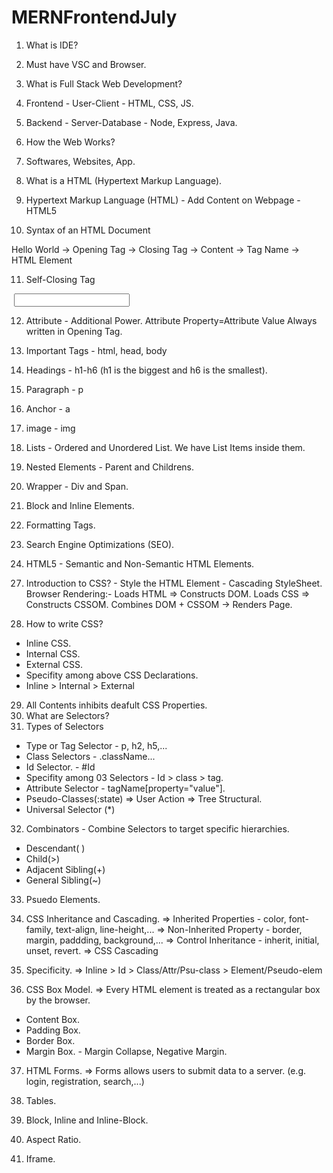 # MERNFrontendJuly


<!-- IDE = Integrated Development Environment -->

1. What is IDE?
2. Must have VSC and Browser.
3. What is Full Stack Web Development?
4. Frontend - User-Client - HTML, CSS, JS.
5. Backend - Server-Database - Node, Express, Java.
6. How the Web Works?
7. Softwares, Websites, App.
8. What is a HTML (Hypertext Markup Language).

9. Hypertext Markup Language (HTML) - Add Content on Webpage - HTML5
10. Syntax of an HTML Document

<Suraj>Hello World</Suraj>
-> Opening Tag
-> Closing Tag
-> Content
-> Tag Name
-> HTML Element

11. Self-Closing Tag
<img src="" alt="" />
<link href="" />
<input type="text" />

12. Attribute - Additional Power.
    Attribute Property=Attribute Value
    Always written in Opening Tag.

13. Important Tags - html, head, body   

14. Headings - h1-h6 (h1 is the biggest and h6 is the smallest).
15. Paragraph - p
16. Anchor - a
17. image - img
18. Lists - Ordered and Unordered List. We have List Items inside them.
19. Nested Elements - Parent and Childrens.
20. Wrapper - Div and Span.
21. Block and Inline Elements.
22. Formatting Tags.
23. Search Engine Optimizations (SEO).

24. HTML5 - Semantic and Non-Semantic HTML Elements.
<!-- 25. Semantic Elements - <article>, <section>, <header>, <footer>, <main>, <aside>, <figcaption> -->
<!-- 26. Non-Semantic Elements - <div>, <span> -->


27. Introduction to CSS? - Style the HTML Element - Cascading StyleSheet.
    Browser Rendering:-
       Loads HTML => Constructs DOM.
       Loads CSS => Constructs CSSOM.
       Combines DOM + CSSOM -> Renders Page.

28. How to write CSS?
- Inline CSS.
- Internal CSS.
- External CSS.
- Specifity among above CSS Declarations.
- Inline > Internal > External

29. All Contents inhibits deafult CSS Properties. 
30. What are Selectors?
31. Types of Selectors
- Type or Tag Selector - p, h2, h5,...  
- Class Selectors - .className...
- Id Selector. - #Id
- Specifity among 03 Selectors - Id > class > tag.
- Attribute Selector - tagName[property="value"].
- Pseudo-Classes(:state) 
  => User Action
  => Tree Structural.
- Universal Selector (*)

32. Combinators - Combine Selectors to target specific hierarchies.
- Descendant( )
- Child(>)
- Adjacent Sibling(+)
- General Sibling(~)

33. Psuedo Elements.

34. CSS Inheritance and Cascading.
=> Inherited Properties - color, font-family, text-align, line-height,...
=> Non-Inherited Property - border, margin, paddding, background,...
=> Control Inheritance - inherit, initial, unset, revert.
=> CSS Cascading

35. Specificity.
=> Inline > Id > Class/Attr/Psu-class > Element/Pseudo-elem

36. CSS Box Model.
=> Every HTML element is treated as a rectangular box by the browser.
* Content Box.
* Padding Box.
* Border Box.
* Margin Box. - Margin Collapse, Negative Margin.

37. HTML Forms.
=> Forms allows users to submit data to a server. (e.g. login, registration, search,...)

38. Tables.
39. Block, Inline and Inline-Block.

40. Aspect Ratio.
41. Iframe.
